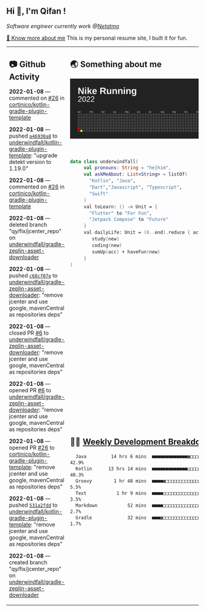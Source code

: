 <h2> Hi 👋, I'm Qifan ! </h2>
<p><em>Software engineer currently work @<a href="https://www.netatmo.com">Netatmo</a>
</em></p><p><a href="https://qifanyang.com/resume" target="_blank"> 🔭 Know more about me</a> This is my personal resume site, I built it for fun.</p>
<table><tr><td valign="top" rowspan="2">

 ## 📷 Github Activity
 <!-- githubActivity starts -->
  **2022-01-08** — commented on [#26](https://github.com/cortinico/kotlin-gradle-plugin-template/pull/26#issuecomment-1008114730) in [cortinico/kotlin-gradle-plugin-template](https://api.github.com/repos/cortinico/kotlin-gradle-plugin-template)

  **2022-01-08** — pushed [`a46930a8`](https://github.com/underwindfall/kotlin-gradle-plugin-template/commit/a46930a88f58d56f4cd084ddd4085f4e771925b4) to [underwindfall/kotlin-gradle-plugin-template](https://api.github.com/repos/underwindfall/kotlin-gradle-plugin-template): "upgrade detekt version to 1.19.0"

  **2022-01-08** — commented on [#26](https://github.com/cortinico/kotlin-gradle-plugin-template/pull/26#issuecomment-1008079106) in [cortinico/kotlin-gradle-plugin-template](https://api.github.com/repos/cortinico/kotlin-gradle-plugin-template)

  **2022-01-08** — deleted branch "qy/fix/jcenter_repo" on [underwindfall/gradle-zeplin-asset-downloader](https://api.github.com/repos/underwindfall/gradle-zeplin-asset-downloader)

  **2022-01-08** — pushed [`c68cf07e`](https://github.com/underwindfall/gradle-zeplin-asset-downloader/commit/c68cf07eb408a4d4df17e0cbbaf1177c8c63e01c) to [underwindfall/gradle-zeplin-asset-downloader](https://api.github.com/repos/underwindfall/gradle-zeplin-asset-downloader): "remove jcenter and use google, mavenCentral as repositories deps"

  **2022-01-08** — closed PR [#6](https://api.github.com/repos/underwindfall/gradle-zeplin-asset-downloader/pulls/6) to [underwindfall/gradle-zeplin-asset-downloader](https://api.github.com/repos/underwindfall/gradle-zeplin-asset-downloader): "remove jcenter and use google, mavenCentral as repositories deps"

  **2022-01-08** — opened PR [#6](https://api.github.com/repos/underwindfall/gradle-zeplin-asset-downloader/pulls/6) to [underwindfall/gradle-zeplin-asset-downloader](https://api.github.com/repos/underwindfall/gradle-zeplin-asset-downloader): "remove jcenter and use google, mavenCentral as repositories deps"

  **2022-01-08** — opened PR [#26](https://api.github.com/repos/cortinico/kotlin-gradle-plugin-template/pulls/26) to [cortinico/kotlin-gradle-plugin-template](https://api.github.com/repos/cortinico/kotlin-gradle-plugin-template): "remove jcenter and use google, mavenCentral as repositories deps"

  **2022-01-08** — pushed [`531a2fdd`](https://github.com/underwindfall/kotlin-gradle-plugin-template/commit/531a2fdd329c9360d89f2bbe4112994209d84c08) to [underwindfall/kotlin-gradle-plugin-template](https://api.github.com/repos/underwindfall/kotlin-gradle-plugin-template): "remove jcenter and use google, mavenCentral as repositories deps"

  **2022-01-08** — created branch "qy/fix/jcenter_repo" on [underwindfall/gradle-zeplin-asset-downloader](https://api.github.com/repos/underwindfall/gradle-zeplin-asset-downloader)
 <!-- githubActivity ends -->
 </td><td valign="top">

 ## 🌏 Something about me
 <!-- profile starts -->
 <a href="https://github.com/underwindfall" width="100%">
   <img src="https://github.com/underwindfall/GitHubPoster/blob/main/examples/nike.svg"/>
 </a>
 <br/>
 <br/>
 <br/>

 ```kotlin
 data class underwindfall(
      val pronouns: String = "he|him",
      val askMeAbout: List<String> = listOf(
        "Kotlin", "Java",
        "Dart","Javascript", "Typescript",
        "Swift"
      )
      val toLearn: () -> Unit = {
        "Flutter" to "For Fun",
        "Jetpack Compose" to "Future"
      }
      val dailyLife: Unit = (0..end).reduce { acc, new ->
         study(new)
         coding(new)
         sumUp(acc) + haveFun(new)
      }
 )
 ```
 <!-- profile ends -->
 </td></tr><tr><td valign="top">

 ## 🏊‍♂️ <a href="https://gist.github.com/underwindfall/377ee88ba1fabd1e93516e48ca9c61eb" target="_blank">Weekly Development Breakdown</a>
  <!-- codeTime starts -->
  ```text
    Java         14 hrs 6 mins  ■■■■■■■■■■■■■▦□□□□□□□□□□  42.9%
    Kotlin      13 hrs 14 mins  ■■■■■■■■■■■■■◱□□□□□□□□□□  40.3%
    Groovy        1 hr 48 mins  ■■■■▦□□□□□□□□□□□□□□□□□□□   5.5%
    Text           1 hr 9 mins  ■■■■◱□□□□□□□□□□□□□□□□□□□   3.5%
    Markdown           52 mins  ■■■■□□□□□□□□□□□□□□□□□□□□   2.7%
    Gradle             32 mins  ■■■▦□□□□□□□□□□□□□□□□□□□□   1.7%
  ```
  <!-- codeTime starts -->
  </td></tr></table>
